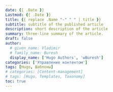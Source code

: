 ```yaml
---
date: {{ .Date }}
Lastmod: {{ .Date }}
title: {{ replace .Name "-" " " | title }}
subtitle: subtitle of the published article
description: short description of the article
summary: three-line summary of the article.
draft: false
author:
  # given_name: Vladimir
  # family_name: Buresh
  display_name: ['Hugo Authors', 'wBuresh']
categories: ['Управление контентом']
tags: [Hugo, Шаблоны]
# categories: [Сontent-management]
# tags: [Hugo, Templates, Taxonomy]
toc: true
---
```

